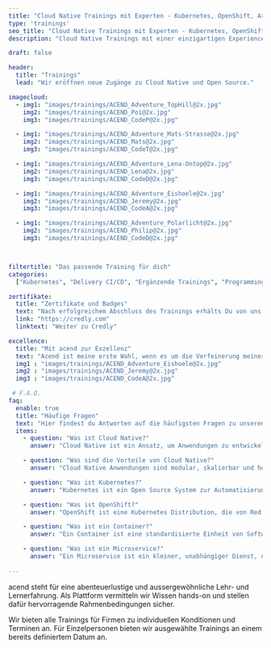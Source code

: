 ```yaml
---
title: "Cloud Native Trainings mit Experten - Kubernetes, OpenShift, Argo CD."
type: 'trainings'
seo_title: "Cloud Native Trainings mit Experten - Kubernetes, OpenShift, Argo CD."
description: "Cloud Native Trainings mit einer einzigartigen Experience. Von Kubernetes über Prometheus bis hin zu Cilium. "

draft: false

header:
  title: "Trainings"
  lead: "Wir eröffnen neue Zugänge zu Cloud Native und Open Source."

imagecloud:
  - img1: "images/trainings/ACEND_Adventure_TopHill@2x.jpg"
    img2: "images/trainings/ACEND_Poi@2x.jpg"
    img3: "images/trainings/ACEND_CodeP@2x.jpg"

  - img1: "images/trainings/ACEND_Adventure_Mats-Strasse@2x.jpg"
    img2: "images/trainings/ACEND_Mats@2x.jpg"
    img3: "images/trainings/ACEND_CodeT@2x.jpg"

  - img1: "images/trainings/ACEND_Adventure_Lena-Ontop@2x.jpg"
    img2: "images/trainings/ACEND_Lena@2x.jpg"
    img3: "images/trainings/ACEND_CodeD@2x.jpg"

  - img1: "images/trainings/ACEND_Adventure_Eishoele@2x.jpg"
    img2: "images/trainings/ACEND_Jeremy@2x.jpg"
    img3: "images/trainings/ACEND_CodeA@2x.jpg"

  - img1: "images/trainings/ACEND_Adventure_Polarlicht@2x.jpg"
    img2: "images/trainings/ACEND_Philip@2x.jpg"
    img3: "images/trainings/ACEND_CodeD@2x.jpg"



filtertitle: "Das passende Training für dich"
categories:
  ["Kubernetes", "Delivery CI/CD", "Ergänzende Trainings", "Programming"]

zertifikate: 
  title: "Zertifikate und Badges"
  text: "Nach erfolgreichem Abschluss des Trainings erhälts Du von uns ein Zertifikat (PDF) und einen Credly-Badge. Lorem ipsum dolor sit amet, consetetur sadipscing elitr, sed diam nonumy eirmod temp."
  link: "https://credly.com"
  linktext: "Weiter zu Credly"

excellence:
  title: "Mit acend zur Exzellenz"
  text: "Acend ist meine erste Wahl, wenn es um die Verfeinerung meiner Fähigkeiten und den Streben nach Exzellenz geht. Ihr branchenführendes Training und ihre Unterstützung sind unverzichtbar für meinen Erfolg."
  img1 : "images/trainings/ACEND_Adventure_Eishoele@2x.jpg"
  img2 : "images/trainings/ACEND_Jeremy@2x.jpg"
  img3 : "images/trainings/ACEND_CodeA@2x.jpg"

 # F.A.Q.
faq: 
  enable: true
  title: "Häufige Fragen"
  text: "Hier findest du Antworten auf die häufigsten Fragen zu unseren Trainings und acend."
  items:
    - question: "Was ist Cloud Native?"
      answer: "Cloud Native ist ein Ansatz, um Anwendungen zu entwickeln und zu betreiben. Dabei werden die Vorteile der Cloud voll ausgeschöpft. Cloud Native Anwendungen sind modular, skalierbar und hochverfügbar. Sie werden in Containern betrieben und dynamisch orchestriert. Cloud Native Technologien sind Open Source und werden von der Cloud Native Computing Foundation (CNCF) unterstützt."

    - question: "Was sind die Vorteile von Cloud Native?"
      answer: "Cloud Native Anwendungen sind modular, skalierbar und hochverfügbar. Sie können schneller entwickelt und ausgerollt werden. Durch die Automatisierung von Prozessen wird die Betriebsstabilität erhöht. Cloud Native Anwendungen sind zudem kosteneffizient und können flexibel betrieben werden."

    - question: "Was ist Kubernetes?"
      answer: "Kubernetes ist ein Open Source System zur Automatisierung der Bereitstellung, Skalierung und Verwaltung von Container-Anwendungen. Es wurde von Google entwickelt und wird von der Cloud Native Computing Foundation (CNCF) unterstützt. Kubernetes ist die führende Plattform für Container Orchestrierung und wird von vielen Unternehmen weltweit eingesetzt."

    - question: "Was ist OpenShift?"
      answer: "OpenShift ist eine Kubernetes Distribution, die von Red Hat entwickelt wurde. Sie basiert auf Kubernetes und bietet zusätzliche Funktionen für die Entwicklung, den Betrieb und die Skalierung von Cloud Native Anwendungen. OpenShift ist eine Container Plattform, die auf Kubernetes aufbaut und von Red Hat unterstützt wird."

    - question: "Was ist ein Container?"
      answer: "Ein Container ist eine standardisierte Einheit von Software, die alle notwendigen Abhängigkeiten enthält, um eine Anwendung auszuführen. Container sind isoliert und laufen auf einem gemeinsamen Betriebssystem. Sie sind leichtgewichtig und können schnell gestartet und gestoppt werden. Container sind die Grundlage für Cloud Native Anwendungen."

    - question: "Was ist ein Microservice?"
      answer: "Ein Microservice ist ein kleiner, unabhängiger Dienst, der eine spezifische Funktion erfüllt."
   
---
```


acend steht für eine abenteuerlustige und aussergewöhnliche Lehr- und Lernerfahrung. Als Plattform vermitteln wir Wissen hands-on und stellen dafür hervorragende Rahmenbedingungen sicher.<br/>

Wir bieten alle Trainings für Firmen zu individuellen Konditionen und Terminen an. Für Einzelpersonen bieten wir ausgewählte Trainings an einem bereits definiertem Datum an.
